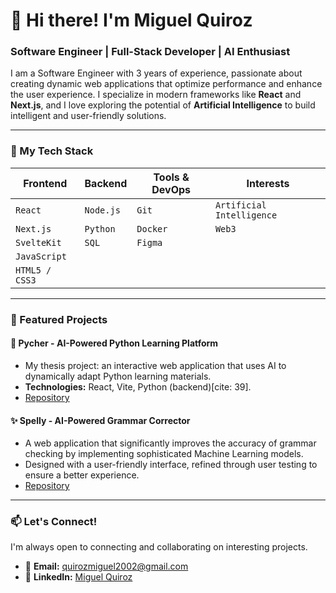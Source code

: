 # 👋 Hi there! I'm Miguel Quiroz

### Software Engineer | Full-Stack Developer | AI Enthusiast

I am a Software Engineer with 3 years of experience, passionate about creating dynamic web applications that optimize performance and enhance the user experience. I specialize in modern frameworks like **React** and **Next.js**, and I love exploring the potential of **Artificial Intelligence** to build intelligent and user-friendly solutions.

---

### 🚀 My Tech Stack

| Frontend         | Backend      | Tools & DevOps | Interests                |
| ---------------- | ------------ | -------------- | ------------------------ |
| `React`          | `Node.js`    | `Git`          | `Artificial Intelligence`|
| `Next.js`        | `Python`     | `Docker`       | `Web3`                   |
| `SvelteKit`      |`SQL`         | `Figma`        |                          |
| `JavaScript`     |              |                |                          |
| `HTML5 / CSS3`   |              |                |                          |


---

### 🔧 Featured Projects

#### 🐍 Pycher - AI-Powered Python Learning Platform 
- My thesis project: an interactive web application that uses AI to dynamically adapt Python learning materials.
- **Technologies:** React, Vite, Python (backend)[cite: 39].
- [Repository](https://github.com/DEV1lmig/pycher)

#### ✨ Spelly - AI-Powered Grammar Corrector
- A web application that significantly improves the accuracy of grammar checking by implementing sophisticated Machine Learning models.
- Designed with a user-friendly interface, refined through user testing to ensure a better experience.
- [Repository](https://github.com/DEV1lmig/spelly-kit)

---

### 📫 Let's Connect!

I'm always open to connecting and collaborating on interesting projects.

- 📧 **Email:** [quirozmiguel2002@gmail.com](mailto:quirozmiguel2002@gmail.com) 
- 💼 **LinkedIn:** [Miguel Quiroz](https://www.linkedin.com/in/m1guel-quiroz/)
